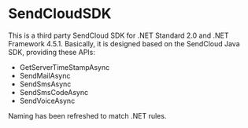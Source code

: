 # SendCloudSDK
This is a third party SendCloud SDK for .NET Standard 2.0 and .NET Framework 4.5.1.
Basically, it is designed based on the SendCloud Java SDK, providing these APIs:
* GetServerTimeStampAsync
* SendMailAsync
* SendSmsAsync
* SendSmsCodeAsync
* SendVoiceAsync

Naming has been refreshed to match .NET rules.
